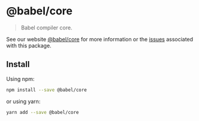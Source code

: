 # @babel/core

> Babel compiler core.

See our website [@babel/core](https://new.babeljs.io/docs/en/next/babel-core.html) for more information or the [issues](https://github.com/babel/babel/issues?utf8=%E2%9C%93&q=is%3Aissue+label%3A%22pkg%3A%20core%22+is%3Aopen) associated with this package.

## Install

Using npm:

```sh
npm install --save @babel/core
```

or using yarn:

```sh
yarn add --save @babel/core
```
